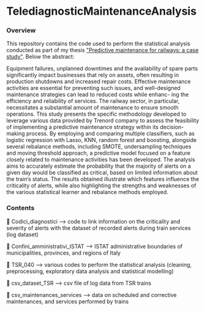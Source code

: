 # TelediagnosticMaintenanceAnalysis

### Overview

This repository contains the code used to perform the statistical analysis conducted as part of my thesis ["Predictive maintenance for railways: a case study"](https://iris.cnr.it/handle/20.500.14243/514952). Below the abstract:

Equipment failures, unplanned downtimes and the availability of spare parts significantly impact businesses that rely on assets, often resulting in production shutdowns and increased repair costs. Effective maintenance activities are essential for preventing such issues, and well-designed maintenance strategies can lead to reduced costs while enhanc- ing the efficiency and reliability of services. The railway sector, in particular, necessitates a substantial amount of maintenance to ensure smooth operations. This study presents the specific methodology developed to leverage various data provided by Trenord company to assess the feasibility of implementing a predictive maintenance strategy within its decision-making process. By employing and comparing multiple classifiers, such as logistic regression with Lasso, KNN, random forest and boosting, alongside several rebalance methods, including SMOTE, undersampling techniques and moving threshold approach, a predictive model focused on a feature closely related to maintenance activities has been developed. The analysis aims to accurately estimate the probability that the majority of alerts on a given day would be classified as critical, based on limited information about the train’s status. The results obtained illustrate which features influence the criticality of alerts, while also highlighting the strengths and weaknesses of the various statistical learner and rebalance methods employed.

### Contents

:open_file_folder: Codici_diagnostici --> code to link information on the criticality and severity of alerts with the dataset of recorded alerts during train services (log dataset)

:open_file_folder: Confini_amministrativi_ISTAT --> ISTAT administrative boundaries of municipalities, provinces, and regions of Italy

:open_file_folder: TSR_040 --> various codes to perform the statistical analysis (cleaning, preprocessing, exploratory data analysis and statistical modelling)

:open_file_folder: csv_dataset_TSR --> csv file of log data from TSR trains

:open_file_folder: csv_maintenances_services --> data on scheduled and corrective maintenances, and services performed by trains
